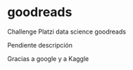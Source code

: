 # goodreads
Challenge Platzi data science goodreads

Pendiente descripción 

Gracias a google y a Kaggle

